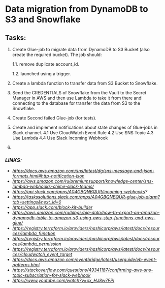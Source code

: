 # Data migration from DynamoDB to S3 and Snowflake

## Tasks:
1. Create Glue-job to migrate data from DynamoDB to S3 Bucket (also create the required bucket). The job should:

    1.1. remove duplicate account_id. 

    1.2. launched using a trigger.

2. Create a lambda function to transfer data from S3 Bucket to Snowflake. 
3. Send the CREDENTIALS of Snowflake from the Vault to the Secret Manager in AWS and then use Lambda to take it from there and connecting to the database for transfer the data from S3 to the Snowflake.
4. Create Second failed Glue-job (for tests).
5. Create and implement notifications about state changes of Glue-jobs in Slack channel.
    4.1 Use CloudWatch Event Rule
    4.2 Use SNS Topic
    4.3 Use Lambda
    4.4 Use Slack Incoming Webhook
6. 





### _LINKS:_
+ _https://docs.aws.amazon.com/sns/latest/dg/sns-message-and-json-formats.html#http-notification-json_
+ _https://aws.amazon.com/ru/premiumsupport/knowledge-center/sns-lambda-webhooks-chime-slack-teams/_
+ _https://api.slack.com/apps/A04GBQNBQUR/incoming-webhooks?_
+ _https://taskssolutions.slack.com/apps/A04GBQNBQUR-glue-job-alarm?tab=settings&next_id=0_
+ _https://app.slack.com/block-kit-builder_
+ _https://aws.amazon.com/ru/blogs/big-data/how-to-export-an-amazon-dynamodb-table-to-amazon-s3-using-aws-step-functions-and-aws-glue/_
+ _https://registry.terraform.io/providers/hashicorp/aws/latest/docs/resources/lambda_function_
+ _https://registry.terraform.io/providers/hashicorp/aws/latest/docs/resources/lambda_permission_
+ _https://registry.terraform.io/providers/hashicorp/aws/latest/docs/resources/cloudwatch_event_target_
+ _https://docs.aws.amazon.com/eventbridge/latest/userguide/eb-event-patterns.html_
+ _https://stackoverflow.com/questions/49341187/confirming-aws-sns-topic-subscription-for-slack-webhook_
+ _https://www.youtube.com/watch?v=ox_HJ8w7FPI_
